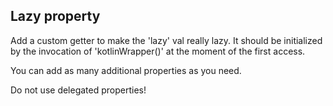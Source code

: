 ## Lazy property

Add a custom getter to make the 'lazy' val really lazy.
It should be initialized by the invocation of 'kotlinWrapper()' at the moment of the first access.

You can add as many additional properties as you need.

Do not use delegated properties!